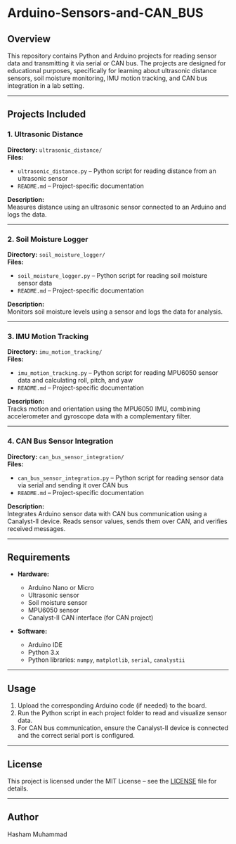 # Arduino-Sensors-and-CAN_BUS

## Overview
This repository contains Python and Arduino projects for reading sensor data and transmitting it via serial or CAN bus. The projects are designed for educational purposes, specifically for learning about ultrasonic distance sensors, soil moisture monitoring, IMU motion tracking, and CAN bus integration in a lab setting.

---

## Projects Included

### 1. Ultrasonic Distance
**Directory:** `ultrasonic_distance/`  
**Files:**  
- `ultrasonic_distance.py` – Python script for reading distance from an ultrasonic sensor  
- `README.md` – Project-specific documentation  

**Description:**  
Measures distance using an ultrasonic sensor connected to an Arduino and logs the data.  

---

### 2. Soil Moisture Logger
**Directory:** `soil_moisture_logger/`  
**Files:**  
- `soil_moisture_logger.py` – Python script for reading soil moisture sensor data  
- `README.md` – Project-specific documentation  

**Description:**  
Monitors soil moisture levels using a sensor and logs the data for analysis.  

---

### 3. IMU Motion Tracking
**Directory:** `imu_motion_tracking/`  
**Files:**  
- `imu_motion_tracking.py` – Python script for reading MPU6050 sensor data and calculating roll, pitch, and yaw  
- `README.md` – Project-specific documentation  

**Description:**  
Tracks motion and orientation using the MPU6050 IMU, combining accelerometer and gyroscope data with a complementary filter.  

---

### 4. CAN Bus Sensor Integration
**Directory:** `can_bus_sensor_integration/`  
**Files:**  
- `can_bus_sensor_integration.py` – Python script for reading sensor data via serial and sending it over CAN bus  
- `README.md` – Project-specific documentation  

**Description:**  
Integrates Arduino sensor data with CAN bus communication using a Canalyst-II device. Reads sensor values, sends them over CAN, and verifies received messages.  

---

## Requirements
- **Hardware:**  
  - Arduino Nano or Micro  
  - Ultrasonic sensor  
  - Soil moisture sensor  
  - MPU6050 sensor  
  - Canalyst-II CAN interface (for CAN project)  

- **Software:**  
  - Arduino IDE  
  - Python 3.x  
  - Python libraries: `numpy`, `matplotlib`, `serial`, `canalystii`  

---

## Usage
1. Upload the corresponding Arduino code (if needed) to the board.  
2. Run the Python script in each project folder to read and visualize sensor data.  
3. For CAN bus communication, ensure the Canalyst-II device is connected and the correct serial port is configured.  

---

## License
This project is licensed under the MIT License – see the [LICENSE](LICENSE) file for details.

---

## Author
Hasham Muhammad
